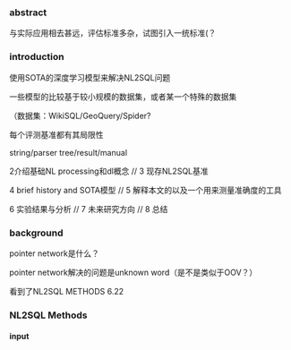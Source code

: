###  abstract

与实际应用相去甚远，评估标准多杂，试图引入一统标准(？

### introduction

使用SOTA的深度学习模型来解决NL2SQL问题

一些模型的比较基于较小规模的数据集，或者某一个特殊的数据集

（数据集：WikiSQL/GeoQuery/Spider?

每个评测基准都有其局限性

string/parser tree/result/manual

2介绍基础NL processing和dl概念 // 3 现存NL2SQL基准

4 brief history and SOTA模型 // 5 解释本文的以及一个用来测量准确度的工具

6 实验结果与分析  //  7 未来研究方向 // 8 总结

### background

pointer network是什么？

pointer network解决的问题是unknown word（是不是类似于OOV？）

看到了NL2SQL METHODS 6.22

### NL2SQL Methods

#### input

